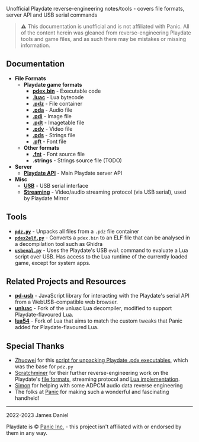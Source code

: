 Unofficial Playdate reverse-engineering notes/tools - covers file formats, server API and USB serial commands

> ⚠️ This documentation is unofficial and is not affiliated with Panic. All of the content herein was gleaned from reverse-engineering Playdate tools and game files, and as such there may be mistakes or missing information. 

## Documentation

- **File Formats**
  - **Playdate game formats**
    - [**pdex.bin**](formats/pdex.md) - Executable code
    - [**.luac**](formats/luac.md) - Lua bytecode
    - [**.pdz**](formats/pdz.md) - File container
    - [**.pda**](formats/pda.md) - Audio file
    - [**.pdi**](formats/pdi.md) - Image file
    - [**.pdt**](formats/pdt.md) - Imagetable file
    - [**.pdv**](formats/pdv.md) - Video file
    - [**.pds**](formats/pds.md) - Strings file
    - [**.pft**](formats/pft.md) - Font file
  - **Other formats**
    - [**.fnt**](formats/fnt.md) - Font source file
    - **.strings** - Strings source file (TODO)
- **Server**
  - [**Playdate API**](server/api.md) - Main Playdate server API
- **Misc**
  - [**USB**](usb/usb.md) - USB serial interface
  - [**Streaming**](usb/stream.md) - Video/audio streaming protocol (via USB serial), used by Playdate Mirror

## Tools

- [**`pdz.py`**](tools/pdz.py) - Unpacks all files from a `.pdz` file container
- [**`pdex2elf.py`**](tools/pdex2elf.py) - Converts a `pdex.bin` to an ELF file that can be analysed in a decompilation tool such as Ghidra
- [**`usbeval.py`**](tools/usbeval.py) - Uses the Playdate's USB `eval` command to evaluate a Lua script over USB. Has access to the Lua runtime of the currently loaded game, except for system apps.

## Related Projects and Resources

- [**pd-usb**](https://github.com/jaames/pd-usb) - JavaScript library for interacting with the Playdate's serial API from a WebUSB-compatible web browser.
- [**unluac**](https://github.com/scratchminer/unluac) - Fork of the unluac Lua decompiler, modified to support Playdate-flavoured Lua.
- [**lua54**](https://github.com/scratchminer/lua54) - Fork of Lua that aims to match the custom tweaks that Panic added for Playdate-flavoured Lua.

## Special Thanks

 - [Zhuowei](https://github.com/zhuowei) for this [script for unpacking Playdate .pdx executables](https://gist.github.com/zhuowei/666c7e6d21d842dbb8b723e96164d9c3), which was the base for `pdz.py`
 - [Scratchminer](https://github.com/scratchminer) for their further reverse-engineering work on the Playdate's [file formats](https://github.com/scratchminer/pd-emu), streaming protocol and [Lua implementation](https://github.com/scratchminer/lua54).
 - [Simon](https://github.com/simontime) for helping with some ADPCM audio data reverse engineering
 - The folks at [Panic](https://panic.com/) for making such a wonderful and fascinating handheld!

 ----

 2022-2023 James Daniel

 Playdate is © [Panic Inc.](https://panic.com/) - this project isn't affiliated with or endorsed by them in any way.
